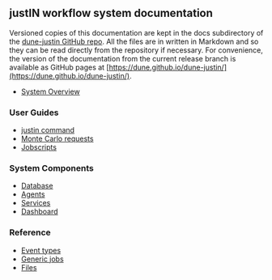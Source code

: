 ## justIN workflow system documentation

Versioned copies of this documentation are kept in the docs subdirectory
of the [dune-justin GitHub repo](https://github.com/DUNE/dune-justin/). All the
files are in written in Markdown and so they can be read directly from the 
repository
if necessary. For convenience, the version of the documentation from the 
current release branch is available as GitHub pages at 
[https://dune.github.io/dune-justin/](https://dune.github.io/dune-justin/).

- [System Overview](overview.md)

### User Guides

- [justin command](justin-command.md)
- [Monte Carlo requests](monte-carlo.md)
- [Jobscripts](jobscripts.md)

### System Components

- [Database](database.md)
- [Agents](agents.md)
- [Services](services.md)
- [Dashboard](dashboard.md)

### Reference 

- [Event types](event-types.md)
- [Generic jobs](generic-jobs.md)
- [Files](files.md)
